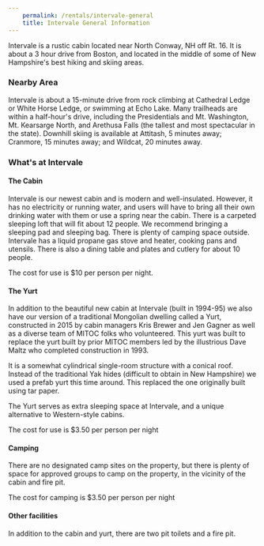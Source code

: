```yaml
---
    permalink: /rentals/intervale-general
    title: Intervale General Information
---
```


Intervale is a rustic cabin located near North Conway, NH off Rt. 16. It is about a 3 hour drive from Boston, and located in the middle of some of New Hampshire's best hiking and skiing areas.

### Nearby Area

Intervale is about a 15-minute drive from rock climbing at Cathedral Ledge or White Horse Ledge, or swimming at Echo Lake. Many trailheads are within a half-hour's drive, including the Presidentials and Mt. Washington, Mt. Kearsarge North, and Arethusa Falls (the tallest and most spectacular in the state). Downhill skiing is available at Attitash, 5 minutes away; Cranmore, 15 minutes away; and Wildcat, 20 minutes away.

### What's at Intervale

#### The Cabin

Intervale is our newest cabin and is modern and well-insulated. However, it has no electricity or running water, and users will have to bring all their own drinking water with them or use a spring near the cabin. There is a carpeted sleeping loft that will fit about 12 people. We recommend bringing a sleeping pad and sleeping bag. There is plenty of camping space outside. Intervale has a liquid propane gas stove and heater, cooking pans and utensils. There is also a dining table and plates and cutlery for about 10 people.

The cost for use is $10 per person per night.

#### The Yurt

In addition to the beautiful new cabin at Intervale (built in 1994-95) we also have our version of a traditional Mongolian dwelling called a Yurt, constructed in 2015 by cabin managers Kris Brewer and Jen Gagner as well as a diverse team of MITOC folks who volunteered. This yurt was built to replace the yurt built by prior MITOC members led by the illustrious Dave Maltz who completed construction in 1993.

It is a somewhat cylindrical single-room structure with a conical roof. Instead of the traditional Yak hides (difficult to obtain in New Hampshire) we used a prefab yurt this time around. This replaced the one originally built using tar paper.

The Yurt serves as extra sleeping space at Intervale, and a unique alternative to Western-style cabins.

The cost for use is $3.50 per person per night

#### Camping

There are no designated camp sites on the property, but there is plenty of space for approved groups to camp on the property, in the vicinity of the cabin and fire pit.

The cost for camping is $3.50 per person per night

#### Other facilities

In addition to the cabin and yurt, there are two pit toilets and a fire pit.

